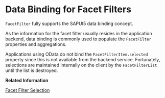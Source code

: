 <!-- loioe17becae8bf446ac92f169b726373f0a -->

# Data Binding for Facet Filters

`FacetFilter` fully supports the SAPUI5 data binding concept.

As the information for the facet filter usually resides in the application backend, data binding is commonly used to populate the `FacetFilter` properties and aggregations.

Applications using OData do not bind the `FacetFilterItem.selected` property since this is not available from the backend service. Fortunately, selections are maintained internally on the client by the `FacetFilterList` until the list is destroyed.

**Related Information**  


[Facet Filter Selection](facet-filter-selection-ef860fc.md "The FacetFilterList.getSelectedItems() method returns a copy of each selected facet filter item. You use the method to get the selected filter items when filtering the target data set.")

